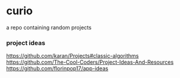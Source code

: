 # curio
a repo containing random projects 
### project ideas
https://github.com/karan/Projects#classic-algorithms <br>
https://github.com/The-Cool-Coders/Project-Ideas-And-Resources <br>
https://github.com/florinpop17/app-ideas
